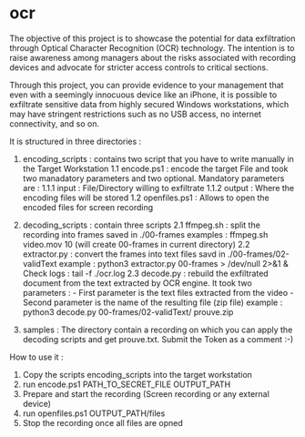 # ocr

The objective of this project is to showcase the potential for data exfiltration through Optical Character Recognition (OCR) technology. The intention is to raise awareness among managers about the risks associated with recording devices and advocate for stricter access controls to critical sections.

Through this project, you can provide evidence to your management that even with a seemingly innocuous device like an iPhone, it is possible to exfiltrate sensitive data from highly secured Windows workstations, which may have stringent restrictions such as no USB access, no internet connectivity, and so on.

It is structured in three directories :
1. encoding_scripts : contains two script that you have to write manually in the Target Workstation 
    1.1 encode.ps1 : encode the target File and took two manadatory parameters and two optional. Mandatory parameters are :
       1.1.1 input  : File/Directory willing to exfiltrate
       1.1.2 output : Where the encoding files will be stored
    1.2 openfiles.ps1 : Allows to open the encoded files for screen recording

2. decoding_scripts : contain three scripts
   2.1 ffmpeg.sh : split the recording into frames saved in ./00-frames 
       examples : ffmpeg.sh video.mov 10 (will create 00-frames in current directory)
   2.2 extractor.py : convert the frames into text files savd in ./00-frames/02-validText 
      example : python3 extractor.py  00-frames > /dev/null 2>&1 &
      Check logs : tail -f ./ocr.log
  2.3 decode.py : rebuild the exfiltrated document from the text extracted by OCR engine.
     It took two parameters :
       - First parameter is the text files extracted from the video
       - Second parameter is the name of the resulting file (zip file)
     example : python3 decode.py 00-frames/02-validText/ prouve.zip  
   
4. samples : 
  The directory contain a recording on which you can apply the decoding scripts and get prouve.txt.
  Submit the Token as a comment :-)



How to use it :

1. Copy the scripts encoding_scripts into the target workstation
2. run encode.ps1 PATH_TO_SECRET_FILE OUTPUT_PATH
3. Prepare and start the recording (Screen recording or any external device)
4. run openfiles.ps1 OUTPUT_PATH/files
5. Stop the recording once all files are opned
   
